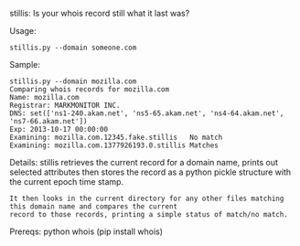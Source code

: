 stillis: 
	Is your whois record still what it last was? 

Usage: 

	stillis.py --domain someone.com

Sample: 

	stillis.py --domain mozilla.com
	Comparing whois records for mozilla.com
	Name: mozilla.com
	Registrar: MARKMONITOR INC.
	DNS: set(['ns1-240.akam.net', 'ns5-65.akam.net', 'ns4-64.akam.net', 'ns7-66.akam.net'])
	Exp: 2013-10-17 00:00:00
	Examining: mozilla.com.12345.fake.stillis	No match
	Examining: mozilla.com.1377926193.0.stillis	Matches

Details: 
	stillis retrieves the current record for a domain name, prints out selected attributes then
	stores the record as a python pickle structure with the current epoch time stamp. 

	It then looks in the current directory for any other files matching this domain name and compares the current
	record to those records, printing a simple status of match/no match. 

Prereqs: 
	python whois (pip install whois)

